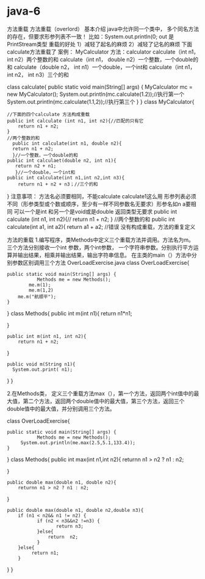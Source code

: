 # java-6
方法重载
方法重载（overlord）
基本介绍
java中允许同一个类中， 多个同名方法的存在，但要求形参列表不一致！
比如：System.out.println(0; out 是PrintStream类型
重载的好处
1）减轻了起名的麻烦
2）减轻了记名的麻烦  下面calculate方法重载了
案例： MyCalculator 方法：calculator
calculate（int n1， int n2）两个整数的和
calculate（int n1， double n2）一个整数，一个double的和
calculate（double n2， int n1）一个double，一个int和
calculate（int n1，int n2， int n3）三个的和

class calculate{
	public static void main(String[] args) {
	MyCalculator mc =	new MyCalculator();
	System.out.println(mc.calculate(1.2));//执行第一个
    System.out.println(mc.calculate(1.1,2));//执行第三个	
	}
}
class MyCalculator{
	
    //下面的四个calculate 方法构成重载 
	public int calculate (int n1, int n2){//匹配的只有它
		return n1 + n2;
	}
	//两个整数的和
      public int calculate(int n1, double n2){
      return n1 + n2;
      }//一个整数，一个double的和
    public int calculaet(double n2, int n1){
       return n2 + n1;
       }//一个double，一个int和
    public int calculate(int n1,int n2,int n3){
        return n1 + n2 + n3；//三个的和
}
注意事项：
方法名必须要相同，不能calculate calculate1这么用
形参列表必须不同（形参类型或个数或顺序，至少有一样不同参数名无要求）形参名如n a要相同
可以一个是int 和另一个是void或是double
返回类型无要求
public int calculate (int n1, int n2){//
return n1 + n2;
	}
	//两个整数的和
      public int calculate(int a1, int a2){
      return a1 + a2;
//错误 没有构成重载，方法的重复定义



方法的重载
1.编写程序，类Methods中定义三个重载方法并调用。方法名为m。 三个方法分别接收一个int 参数，两个int参数， 一个字符串参数。分别执行平方运算并输出结果，相乘并输出结果，输出字符串信息。 在主类的main（）方法中分别参数区别调用三个方法
OverLoadExercise.java
class OverLoadExercise{

	public static void main(String[] args) {
		       Methods me = new Methods();
		    me.m(1);
		    me.m(1,2)  
		me.m("航顺平");
	}
}
class Methods{
	public int m(int n1){
		return n1*n1; 
		   
}
	
	public int m(int n1, int n2){
		return n1 + n2;
		
}
	
	public void m(String n1){
      System.out.print( n1);
	      
}
}


















2.在Methods类， 定义三个重载方法max（），第一个方法，返回两个int值中的最大值，第二个方法，返回两个double值中的最大值，第三个方法，返回三个double值中的最大值，并分别调用三个方法。

class OverLoadExercise{

	public static void main(String[] args) {
		       Methods me = new Methods();
		 System.out.println(me.max(2.5,5.1,133.4));
	}
}
class Methods{
	public int max(int n1,int n2){
		returnn n1 > n2 ? n1 : n2;
		   
}
	
	public double max(double n1, double n2){
		returnn n1 > n2 ? n1 : n2;
		
}
	
	public double max(double n1, double n2,double n3){
		if (n1 < n2&& n1 != n2) {
               if (n2 < n3&&n2 !=n3) {
               	      return n3;
               }else{
               	   return  n2;
               }
		}else{
             return n1;
		}
}
}














